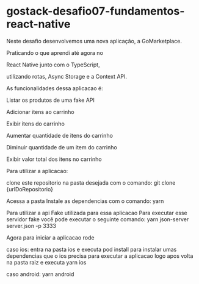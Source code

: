 # gostack-desafio07-fundamentos-react-native

Neste desafio desenvolvemos uma nova aplicação, a GoMarketplace. 

Praticando o que aprendi até agora no 

React Native junto com o TypeScript, 

utilizando rotas, Async Storage e a Context API.


As funcionalidades dessa aplicacao é:

Listar os produtos de uma fake API

Adicionar itens ao carrinho

Exibir itens do carrinho

Aumentar quantidade de itens do carrinho

Diminuir quantidade de um item do carrinho

Exibir valor total dos itens no carrinho

Para utilizar a aplicacao: 

clone este repositorio na pasta desejada com o comando:
git clone {urlDoRepositorio} 

Acessa a pasta
Instale as dependencias com o comando: yarn

Para utilizar a api Fake utilizada para essa aplicacao
Para executar esse servidor fake você pode executar o seguinte comando:
yarn json-server server.json -p 3333

Agora para iniciar a aplicacao rode

caso ios: entra na pasta ios e executa pod install para instalar umas dependencias que o ios precisa para executar a aplicacao
logo apos volta na pasta raiz e executa 
yarn ios

caso android: 
yarn android
